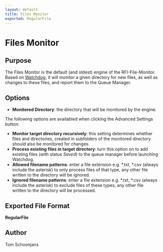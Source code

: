 ```yaml
---
layout: default
title: Files Monitor
exported: RegularFile
---
```


# Files Monitor

## Purpose

The Files Monitor is the default (and oldest) engine of the RFI-File-Monitor. Based on <a href="https://pypi.org/project/watchdog/">Watchdog</a>, it will monitor a given directory for new files, as well as changes to these files, and report them to the Queue Manager.

## Options

* <b>Monitored Directory</b>: the directory that will be monitored by the engine.

The following options are availabled when clicking the Advanced Settings button:

* <b>Monitor target directory recursively</b>: this setting determines whether files and directories, created in subfolders of the monitored directory should also be monitored for changes.
* <b>Process existing files in target directory</b>: turn this option on to add existing files (with status <i>Saved</i>) to the queue manager before launching Watchdog.
* <b>Allowed filename patterns</b>: enter a file extension e.g. *.txt, *.csv (always include the asterisk) to only process files of
that type, any other file written to the directory will be ignored.
* <b>Ignored filename patterns</b>: enter a file extension e.g. *.txt, *.csv (always include the asterisk) to exclude files of
these types, any other file written to the directory will be processed.

## Exported File Format

<b>RegularFile</b>

## Author

Tom Schoonjans